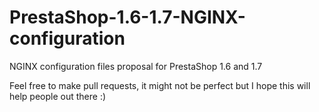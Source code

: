 # PrestaShop-1.6-1.7-NGINX-configuration
NGINX configuration files proposal for PrestaShop 1.6 and 1.7

Feel free to make pull requests, it might not be perfect but I hope this will help people out there :)
